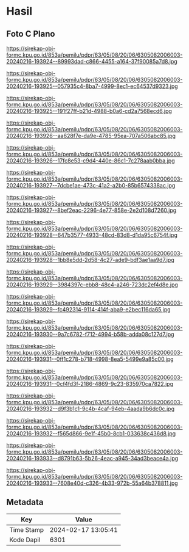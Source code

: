 # Hasil

## Foto C Plano

https://sirekap-obj-formc.kpu.go.id/853a/pemilu/pdpr/63/05/08/20/06/6305082006003-20240216-193924--89993dad-c866-4455-a164-37f90085a7d8.jpg

https://sirekap-obj-formc.kpu.go.id/853a/pemilu/pdpr/63/05/08/20/06/6305082006003-20240216-193925--057935c4-8ba7-4999-8ec1-ec64537d9323.jpg

https://sirekap-obj-formc.kpu.go.id/853a/pemilu/pdpr/63/05/08/20/06/6305082006003-20240216-193925--191f27ff-b21d-4988-b0a6-cd2a7568ecd6.jpg

https://sirekap-obj-formc.kpu.go.id/853a/pemilu/pdpr/63/05/08/20/06/6305082006003-20240216-193926--aa628f7e-da9e-4785-95ea-707a506abc85.jpg

https://sirekap-obj-formc.kpu.go.id/853a/pemilu/pdpr/63/05/08/20/06/6305082006003-20240216-193926--17fc8e53-c9d4-440e-86c1-7c278aab0bba.jpg

https://sirekap-obj-formc.kpu.go.id/853a/pemilu/pdpr/63/05/08/20/06/6305082006003-20240216-193927--7dcbe1ae-473c-41a2-a2b0-85b6574338ac.jpg

https://sirekap-obj-formc.kpu.go.id/853a/pemilu/pdpr/63/05/08/20/06/6305082006003-20240216-193927--8bef2eac-2296-4e77-858e-2e2d108d7260.jpg

https://sirekap-obj-formc.kpu.go.id/853a/pemilu/pdpr/63/05/08/20/06/6305082006003-20240216-193928--647b3577-4933-48cd-83d8-d1da95c6754f.jpg

https://sirekap-obj-formc.kpu.go.id/853a/pemilu/pdpr/63/05/08/20/06/6305082006003-20240216-193928--1bb8e5dd-2d58-4c27-ade9-bdf3ae1aa9d7.jpg

https://sirekap-obj-formc.kpu.go.id/853a/pemilu/pdpr/63/05/08/20/06/6305082006003-20240216-193929--3984397c-ebb8-48c4-a246-723dc2ef4d8e.jpg

https://sirekap-obj-formc.kpu.go.id/853a/pemilu/pdpr/63/05/08/20/06/6305082006003-20240216-193929--fc492314-9114-414f-aba9-e2bec116da65.jpg

https://sirekap-obj-formc.kpu.go.id/853a/pemilu/pdpr/63/05/08/20/06/6305082006003-20240216-193930--9a7c6782-f712-4994-b58b-adda08c127d7.jpg

https://sirekap-obj-formc.kpu.go.id/853a/pemilu/pdpr/63/05/08/20/06/6305082006003-20240216-193931--0ff1c278-b718-4998-8ea5-5499e9a85c00.jpg

https://sirekap-obj-formc.kpu.go.id/853a/pemilu/pdpr/63/05/08/20/06/6305082006003-20240216-193931--0cf4fd3f-2186-4869-9c23-835970ca7822.jpg

https://sirekap-obj-formc.kpu.go.id/853a/pemilu/pdpr/63/05/08/20/06/6305082006003-20240216-193932--d9f3b1c1-9c4b-4caf-94eb-4aada9b6dc0c.jpg

https://sirekap-obj-formc.kpu.go.id/853a/pemilu/pdpr/63/05/08/20/06/6305082006003-20240216-193932--f565d866-9e1f-45b0-8cb1-033638c436d8.jpg

https://sirekap-obj-formc.kpu.go.id/853a/pemilu/pdpr/63/05/08/20/06/6305082006003-20240216-193933--d8791b63-5b26-4eac-a945-34ad3beace4a.jpg

https://sirekap-obj-formc.kpu.go.id/853a/pemilu/pdpr/63/05/08/20/06/6305082006003-20240216-193933--7608e40d-c326-4b33-972b-55a64b378811.jpg


## Metadata

| Key        | Value               |
| ---------- | ------------------- |
| Time Stamp | 2024-02-17 13:05:41 |
| Kode Dapil | 6301                |



